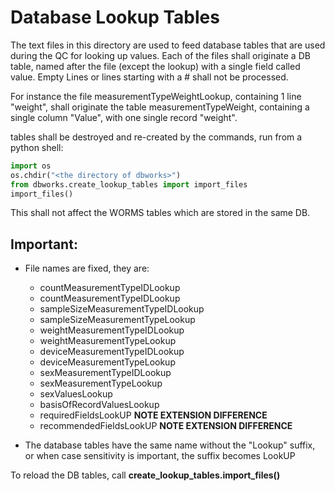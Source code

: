 # Database Lookup Tables

The text files in this directory are used to feed database tables that are used during the QC for looking up values.
Each of the files shall originate a DB table, named after the file (except the lookup) with a single field called value.
Empty Lines or lines starting with a # shall not be processed.

For instance the file measurementTypeWeightLookup, containing 1 line "weight", shall originate the table
measurementTypeWeight, containing a single column "Value", with one single record "weight".

tables shall be destroyed and re-created by the commands, run from a python shell:

```python
import os 
os.chdir("<the directory of dbworks>") 
from dbworks.create_lookup_tables import import_files
import_files()
```
This shall not affect the WORMS tables which are stored in the same DB.  

## Important:

- File names are fixed, they are:
  
    - countMeasurementTypeIDLookup
    - countMeasurementTypeIDLookup
    - sampleSizeMeasurementTypeIDLookup
    - sampleSizeMeasurementTypeLookup
    - weightMeasurementTypeIDLookup
    - weightMeasurementTypeLookup
    - deviceMeasurementTypeIDLookup
    - deviceMeasurementTypeLookup
    - sexMeasurementTypeIDLookup
    - sexMeasurementTypeLookup
    - sexValuesLookup
    - basisOfRecordValuesLookup
    - requiredFieldsLookUP **NOTE EXTENSION DIFFERENCE** 
    - recommendedFieldsLookUP **NOTE EXTENSION DIFFERENCE**

- The database tables have the same name without the "Lookup" suffix, or when case sensitivity is important, the 
  suffix becomes LookUP

To reload the DB tables, call **create_lookup_tables.import_files()**

